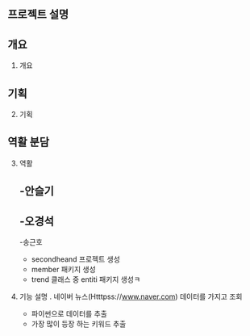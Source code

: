 ## 프로젝트 설명 
## 개요
1. 개요
## 기획
2. 기획
## 역활 분담
3. 역활

   -안슬기
     -
   -오경석
     -
   -송근호
     - secondheand 프로젝트 생성
     - member 패키지 생성
     - trend  클래스 중 entiti 패키지 생성ㅋ
5. 기능 설명
   . 네이버 뉴스(Htttpss://www.naver.com) 데이터를 가지고 조회
     - 파이썬으로 데이터를 추출
     - 가장 많이 등장 하는 키워드 추출
       
